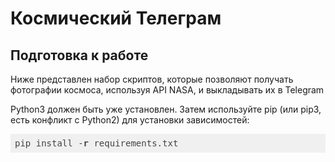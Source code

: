 <h1>Космический Телеграм</h1>

<h2>Подготовка к работе</h2>

Ниже представлен набор скриптов, которые позволяют получать фотографии космоса, используя API NASA, и выкладывать их в Telegram

Python3 должен быть уже установлен. Затем используйте pip (или pip3, есть конфликт с Python2) для установки зависимостей:

<pre class="hljs" style="display: block; overflow-x: auto; padding: 0.5em; background-color: rgb(240, 240, 240); color: rgb(68, 68, 68);">pip install -<span class="hljs-keyword" style="font-weight: 700;">r</span> requirements.txt</pre>
